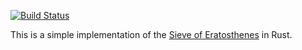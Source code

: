 [![Build Status](https://travis-ci.org/kristopherjohnson/sieve-rust.svg?branch=master)](https://travis-ci.org/kristopherjohnson/sieve-rust)

This is a simple implementation of the [Sieve of Eratosthenes](https://en.wikipedia.org/wiki/Sieve_of_Eratosthenes) in Rust.